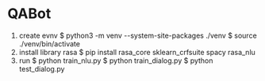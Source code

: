 # QABot
1. create evnv
$ python3 -m venv --system-site-packages ./venv
$ source ./venv/bin/activate
2. install library rasa
$ pip install rasa_core sklearn_crfsuite spacy rasa_nlu
3. run 
$ python train_nlu.py
$ python train_dialog.py
$ python test_dialog.py
